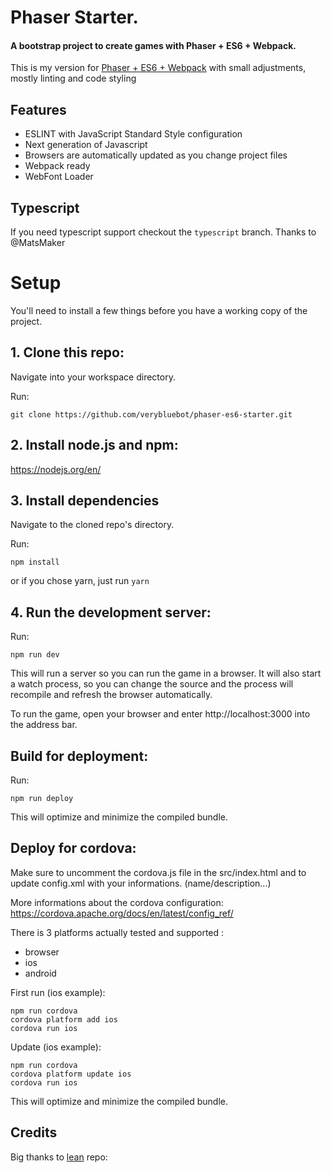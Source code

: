# Phaser Starter.
#### A bootstrap project to create games with Phaser + ES6 + Webpack.

This is my version for [Phaser + ES6 + Webpack](https://github.com/lean/phaser-es6-webpack)
with small adjustments, mostly linting and code styling

## Features
- ESLINT with JavaScript Standard Style configuration
- Next generation of Javascript
- Browsers are automatically updated as you change project files
- Webpack ready
- WebFont Loader

## Typescript
If you need typescript support checkout the ```typescript``` branch. Thanks to @MatsMaker

# Setup
You'll need to install a few things before you have a working copy of the project.

## 1. Clone this repo:

Navigate into your workspace directory.

Run:

```git clone https://github.com/verybluebot/phaser-es6-starter.git```

## 2. Install node.js and npm:

https://nodejs.org/en/


## 3. Install dependencies 

Navigate to the cloned repo's directory.

Run:

```npm install```

or if you chose yarn, just run ```yarn```

## 4. Run the development server:

Run:

```npm run dev```

This will run a server so you can run the game in a browser. It will also start a watch process, so you can change the source and the process will recompile and refresh the browser automatically.

To run the game, open your browser and enter http://localhost:3000 into the address bar.


## Build for deployment:

Run:

```npm run deploy```

This will optimize and minimize the compiled bundle.

## Deploy for cordova:
Make sure to uncomment the cordova.js file in the src/index.html and to update config.xml with your informations. (name/description...)

More informations about the cordova configuration:
https://cordova.apache.org/docs/en/latest/config_ref/

There is 3 platforms actually tested and supported :
- browser
- ios
- android

First run (ios example):

```
npm run cordova
cordova platform add ios
cordova run ios
```

Update (ios example):

```
npm run cordova
cordova platform update ios
cordova run ios
```

This will optimize and minimize the compiled bundle.

## Credits
Big thanks to [lean](https://github.com/lean/phaser-es6-webpack) repo:
